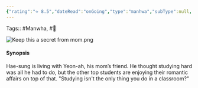 ```yaml
---
{"rating":"⭐ 8.5","dateRead":"onGoing","type":"manhwa","subType":null,"title":"Keep This A Secret From Mom","englishTitle":"Don't Tell Mom! ; Keep It a Secret From Your Mother!","year":2022,"dataSource":"https://ww7.manganelo.tv/manga/manga-nh991116","url":"https://www.toptoon.net/comic/epList/80972","genres":["Comedy","Romance","Mature","Harem"],"Author":["Noah"],"Artist":null,"Chapters":null,"onlineRating":8.6,"image":"https://cdnxyz.xyz/web/cover/70931/thumbnail.png","released":true,"Websites":["https://vyvymanga.net/manga/secret-to-your-mother","https://ww7.manganelo.tv/manga/manga-nh991116"],"Read":false,"lastRead":"29/11/2023","personalRating":8,"tags":["Manwha"],"status":"📖 Reading","dg-publish":true,"permalink":"/media-db/manhwa/keep-this-a-secret-from-mom/","dgPassFrontmatter":true,"noteIcon":"1","created":"2023-12-15T11:04:24.093+05:30","updated":"2023-12-15T11:19:12.922+05:30"}
---
```


Tags:: #Manwha, #🔞 

![Keep this a secret from mom.png](/img/user/Resources/%F0%9F%93%81%20Files/Manhwa%20Images/Keep%20this%20a%20secret%20from%20mom.png)

#### Synopsis
Hae-sung is living with Yeon-ah, his mom’s friend. He thought studying hard was all he had to do, but the other top students are enjoying their romantic affairs on top of that. "Studying isn't the only thing you do in a classroom?"